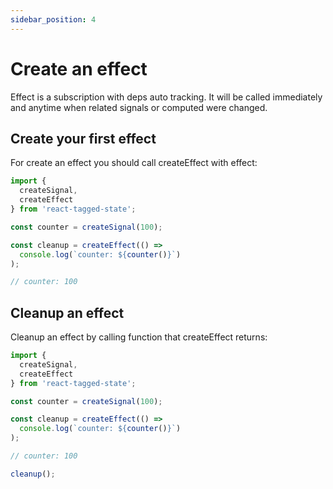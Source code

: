 ```yaml
---
sidebar_position: 4
---
```


# Create an effect

Effect is a subscription with deps auto tracking. It will be called immediately and anytime when related signals or computed were changed.

## Create your first effect

For create an effect you should call createEffect with effect:

```typescript
import {
  createSignal,
  createEffect
} from 'react-tagged-state';

const counter = createSignal(100);

const cleanup = createEffect(() =>
  console.log(`counter: ${counter()}`)
);

// counter: 100
```

## Cleanup an effect

Cleanup an effect by calling function that createEffect returns:

```typescript
import {
  createSignal,
  createEffect
} from 'react-tagged-state';

const counter = createSignal(100);

const cleanup = createEffect(() =>
  console.log(`counter: ${counter()}`)
);

// counter: 100

cleanup();
```
